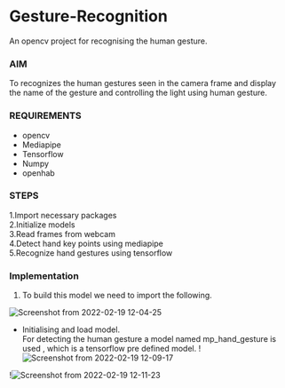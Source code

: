 # Gesture-Recognition
An opencv project for recognising the human gesture.


### AIM
To recognizes the human gestures seen in the camera frame and display the name of the gesture and controlling the light using human gesture.

### REQUIREMENTS
*  opencv
*  Mediapipe
*  Tensorflow
*  Numpy
* openhab

### STEPS
1.Import necessary packages <br />
2.Initialize models <br />
3.Read frames from webcam <br />
4.Detect hand key points using mediapipe <br />
5.Recognize hand gestures using tensorflow <br />

### Implementation
1. To  build this model we need to import the following. <br />

![Screenshot from 2022-02-19 12-04-25](https://user-images.githubusercontent.com/86007193/154789627-77615ea5-2a16-4344-a276-7c3297517109.png)
* Initialising and load model.
<br /> For detecting the human gesture a model named mp_hand_gesture is used , which is a tensorflow pre defined model.
!![Screenshot from 2022-02-19 12-09-17](https://user-images.githubusercontent.com/86007193/154789860-86478570-ed05-430f-b3e4-3458a426d88d.png)

!![Screenshot from 2022-02-19 12-11-23](https://user-images.githubusercontent.com/86007193/154789952-9e5785b8-6887-4427-a2c9-5341d63338c9.png)

